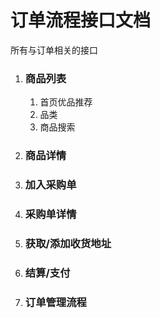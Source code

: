 # 订单流程接口文档
所有与订单相关的接口

1. ### 商品列表
    1. 首页优品推荐
    1. 品类
    1. 商品搜索

1. ### 商品详情

1. ### 加入采购单

1. ### 采购单详情

1. ### 获取/添加收货地址

1. ### 结算/支付

1. ### 订单管理流程
